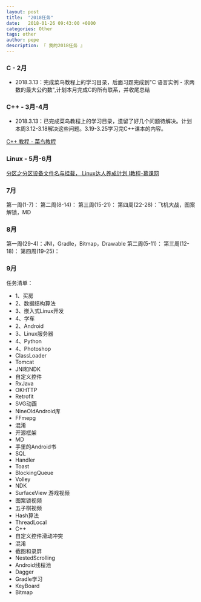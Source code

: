 ```yaml
---
layout: post
title:  "2018任务"
date:   2018-01-26 09:43:00 +0800
categories: Other
tags: other
author: pepe
description: 『 我的2018任务 』
---
```


### C - 2月

* 2018.3.13：完成菜鸟教程上的学习目录，后面习题完成到"C 语言实例 - 求两数的最大公约数",计划本月完成C的所有联系，并收尾总结

### C++ - 3月-4月

* 2018.3.13：已完成菜鸟教程上的学习目录，遗留了好几个问题待解决。计划本周3.12-3.18解决这些问题。3.19-3.25学习完C++课本的内容。

[C++ 教程 - 菜鸟教程](http://www.runoob.com/cplusplus/cpp-tutorial.html)

### Linux - 5月-6月

[分区之分区设备文件名与挂载， Linux达人养成计划 I教程-慕课网](https://www.imooc.com/video/3244)

### 7月

第一周(1-7)：
第二周(8-14)：
第三周(15-21)：
第四周(22-28)：飞机大战，图案解锁，MD

### 8月

第一周(29-4)：JNI，Gradle，Bitmap，Drawable
第二周(5-11)：
第三周(12-18)：
第四周(19-25)：

### 9月

任务清单：
* 1、买房
* 2、数据结构算法
* 3、嵌入式Linux开发
* 4、学车
* 2、Android
* 3、Linux服务器
* 4、Python
* 4、Photoshop
* ClassLoader
* Tomcat
* JNI和NDK
* 自定义控件
* RxJava
* OKHTTP
* Retrofit
* SVG动画
* NineOldAndroid库
* FFmepg
* 混淆
* 开源框架
* MD
* 手里的Android书
* SQL
* Handler
* Toast
* BlockingQueue
* Volley
* NDK
* SurfaceView 游戏视频
* 图案锁视频
* 五子棋视频
* Hash算法
* ThreadLocal
* C++
* 自定义控件滑动冲突
* 混淆
* 截图和录屏
* NestedScrolling
* Android线程池
* Dagger
* Gradle学习
* KeyBoard
* Bitmap